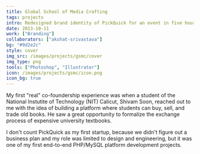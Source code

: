 ```yaml
---
title: Global School of Media Crafting
tags: projects
intro: Redesigned brand identity of PickQuick for an event in five hours. Made a trustworthy, user-centric brand.
date: 2013-10-11
work: ["Branding"]
collaborators: ["akshat-srivastava"]
bg: "#9d2e2c"
style: cover
img_src: /images/projects/gsmc/cover
img_type: png
tools: ["Photoshop", "Illustrator"]
icon: /images/projects/gsmc/icon.png
icon_bg: true
---
```


My first "real" co-foundership experience was when a student of the National Instutite of Technology (NIT) Calicut, Shivam Soon, reached out to me with the idea of building a platform where students can buy, sell, and trade old books. He saw a great opportunity to formalize the exchange process of expensive university textbooks.

I don't count PickQuick as my first startup, because we didn't figure out a business plan and my role was limited to design and engineering, but it was one of my first end-to-end PHP/MySQL platform development projects.

<div class="image">
  <img alt="" src="/images/projects/gsmc/1.png">
</div>
